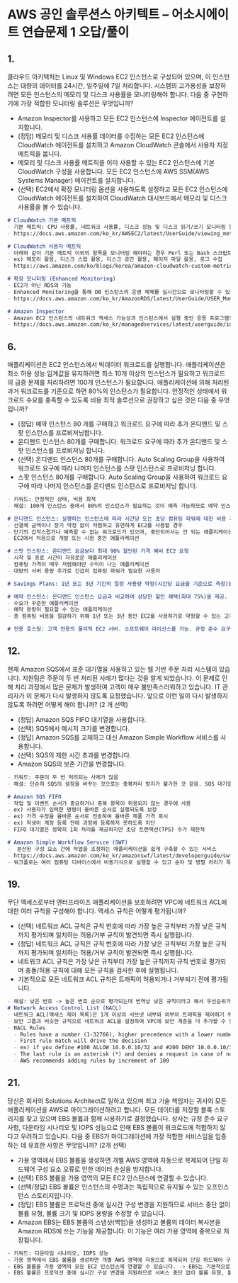 # AWS 공인 솔루션스 아키텍트 – 어소시에이트 연습문제 1 오답/풀이

## 1.
클라우드 아키텍처는 Linux 및 Windows EC2 인스턴스로 구성되어 있으며, 이 인스턴스는 대량의 데이터를 24시간, 일주일에 7일 처리합니다. 시스템의 고가용성을 보장하려면 모든 인스턴스의 메모리 및 디스크 사용률을 모니터링해야 합니다.
다음 중 구현하기에 가장 적합한 모니터링 솔루션은 무엇입니까?
- Amazon Inspector를 사용하고 모든 EC2 인스턴스에 Inspector 에이전트를 설치합니다.
- (정답) 메모리 및 디스크 사용률 데이터를 수집하는 모든 EC2 인스턴스에 CloudWatch 에이전트를 설치하고 Amazon CloudWatch 콘솔에서 사용자 지정 메트릭을 봅니다.
- 메모리 및 디스크 사용률 메트릭을 이미 사용할 수 있는 EC2 인스턴스에 기본 CloudWatch 구성을 사용합니다. 모든 EC2 인스턴스에 AWS SSM(AWS Systems Manager) 에이전트를 설치합니다.
- (선택) EC2에서 확장 모니터링 옵션을 사용하도록 설정하고 모든 EC2 인스턴스에 CloudWatch 에이전트를 설치하여 CloudWatch 대시보드에서 메모리 및 디스크 사용률을 볼 수 있습니다.
```markdown
# CloudWatch 기본 메트릭
- 기본 메트릭: CPU 사용률, 네트워크 사용률, 디스크 성능 및 디스크 읽기/쓰기 모니터링 등
- https://docs.aws.amazon.com/ko_kr/AWSEC2/latest/UserGuide/viewing_metrics_with_cloudwatch.html

# CloudWatch 사용자 메트릭
- 아래와 같이 기본 메트릭 이외의 항목을 모니터링 해야하는 경우 Perl 또는 Bash 스크립트 사용 필요
- ex) 메모리 활용, 디스크 스왑 활용, 디스크 공간 활용, 페이지 파일 활용, 로그 수집
- https://aws.amazon.com/ko/blogs/korea/amazon-cloudwatch-custom-metrics/

# 확장 모니터링 (Enhanced Monitoring)
- EC2가 아닌 RDS의 기능 
- Enhanced Monitoring을 통해 DB 인스턴스의 운영 체제를 실시간으로 모니터링할 수 있음
- https://docs.aws.amazon.com/ko_kr/AmazonRDS/latest/UserGuide/USER_Monitoring.OS.overview.html

# Amazon Inspector
- Amazon EC2 인스턴스의 네트워크 액세스 가능성과 인스턴스에서 실행 중인 응용 프로그램의 보안 상태를 테스트하는 데 도움이 되는 자동 보안 평가 서비스
- https://docs.aws.amazon.com/ko_kr/managedservices/latest/userguide/inspector.html
```

## 6.
애플리케이션은 EC2 인스턴스에서 빅데이터 워크로드를 실행합니다. 애플리케이션은 최소 허용 성능 임계값을 유지하려면 최소 10개 이상의 인스턴스가 필요하고 워크로드의 급증 문제를 처리하려면 100개 인스턴스가 필요합니다. 애플리케이션에 의해 처리된 과거 워크로드를 기준으로 하면 80%의 인스턴스가 필요합니다.
안정적인 상태에서 워크로드 수요를 충족할 수 있도록 비용 최적 솔루션으로 권장하고 싶은 것은 다음 중 무엇입니까?
- (정답) 예약 인스턴스 80 개를 구매하고 워크로드 요구에 따라 추가 온디맨드 및 스팟 인스턴스를 프로비저닝합니다.
- 온디맨드 인스턴스 80개를 구매합니다. 워크로드 요구에 따라 추가 온디맨드 및 스팟 인스턴스를 프로비저닝 합니다.
- (선택) 온디맨드 인스턴스 80개를 구매합니다. Auto Scaling Group을 사용하여 워크로드 요구에 따라 나머지 인스턴스를 스팟 인스턴스로 프로비저닝 합니다.
- 스팟 인스턴스 80개를 구매합니다. Auto Scaling Group을 사용하여 워크로드 요구에 따라 나머지 인스턴스를 온디맨드 인스턴스로 프로비저닝 합니다.
```markdown
- 키워드: 안정적인 상태, 비용 최적
- 해설: 100개 인스턴스 중에서 80%의 인스턴스가 필요하는 것이 예측 가능하므로 예약 인스턴스 80개를 요청하는 것이 비용효율적

# 온디맨드 인스턴스: 실행하는 인스턴스에 따라 시간당 또는 초당 컴퓨팅 파워에 대한 비용 지불
- 선결제 금액이나 장기 약정 없이 저렴하고 유연하게 EC2를 사용할 경우
- 단기의 갑작스럽거나 예측할 수 없는 워크로드가 있으며, 중단되어서는 안 되는 애플리케이션
- EC2에서 처음으로 개발 또는 시험 중인 애플리케이션

# 스팟 인스턴스: 온디맨드 요금보다 최대 90% 할인된 가격 예비 EC2 요청
- 시작 및 종료 시간이 자유로운 애플리케이션
- 컴퓨팅 가격이 매우 저렴해야만 수익이 나는 애플리케이션
- 대량의 서버 용량 추가로 긴급히 컴퓨팅 파워가 필요한 사용자

# Savings Plans: 1년 또는 3년 기간의 일정 사용량 약정(시간당 요금을 기준으로 측정)을 조건으로 EC2 및 Fargate 사용량에 대해 저렴한 요금을 제공하는 유연한 요금 모델

# 예약 인스턴스: 온디맨드 인스턴스 요금과 비교하여 상당한 할인 혜택(최대 75%)을 제공. 용량 예약이 제공되므로 필요할 때 예약한 인스턴스 시작 보장.
- 수요가 꾸준한 애플리케이션
- 예약 용량이 필요할 수 있는 애플리케이션
- 총 컴퓨팅 비용을 절감하기 위해 1년 또는 3년 동안 EC2를 사용하기로 약정할 수 있는 고객

# 전용 호스팅: 고객 전용의 물리적 EC2 서버. 소프트웨어 라이선스를 가능. 규정 준수 요구 사항도 충족 가능.
```

## 12.
현재 Amazon SQS에서 표준 대기열을 사용하고 있는 웹 기반 주문 처리 시스템이 있습니다. 지원팀은 주문이 두 번 처리된 사례가 많다는 것을 알게 되었습니다. 이 문제로 인해 처리 과정에서 많은 문제가 발생하여 고객이 매우 불만족스러워하고 있습니다. IT 관리자가 이 문제가 다시 발생하지 않도록 요청했습니다.
앞으로 이런 일이 다시 발생하지 않도록 하려면 어떻게 해야 합니까? (2 개 선택)
- (정답) Amazon SQS FIFO 대기열을 사용합니다.
- (선택) SQS에서 메시지 크기를 변경합니다.
- (정답) Amazon SQS를 교체하고 대신 Amazon Simple Workflow 서비스를 사용합니다.
- (선택) SQS의 제한 시간 초과를 변경합니다.
- Amazon SQS의 보존 기간을 변경합니다.
```markdown
- 키워드: 주문이 두 번 처리되는 사례가 많음
- 해설: 단순히 SQS의 설정을 바꾸는 것으로는 중복처리 방지가 불가한 것 같음. SQS 대기열의 종류를 변경하거나 순서를 보장하는 서비스를 사용해야 함. 

# Amazon SQS FIFO
- 작업 및 이벤트 순서가 중요하거나 중복 항목이 허용되지 않는 경우에 사용
- ex) 사용자가 입력한 명령이 올바른 순서로 실행되도록 보장
- ex) 가격 수정을 올바른 순서로 전송하여 올바른 제품 가격 표시
- ex) 학생이 계정 등록 전에 과정에 등록하지 못하도록 차단
- FIFO 대기열은 정확히 1회 처리를 제공하지만 초당 트랜잭션(TPS) 수가 제한적

# Amazon Simple Workflow Service (SWF)
-  분산된 구성 요소 간에 작업을 조정하는 애플리케이션을 쉽게 구축할 수 있는 서비스
- https://docs.aws.amazon.com/ko_kr/amazonswf/latest/developerguide/swf-dev-about-workflows.html
- 워크플로는 여러 컴퓨팅 디바이스에서 비동기식으로 실행할 수 있고 순차 및 병렬 처리가 특징일 수 있는 활동의 실행을 조정 및 관리
```

## 19.
무단 액세스로부터 엔터프라이즈 애플리케이션을 보호하려면 VPC에 네트워크 ACL에 대한 여러 규칙을 구성해야 합니다. 액세스 규칙은 어떻게 평가됩니까?
- (선택) 네트워크 ACL 규칙은 규칙 번호에 따라 가장 높은 규칙부터 가장 낮은 규칙까지 평가되며 일치하는 허용/거부 규칙이 발견되면 즉시 실행됩니다.
- (정답) 네트워크 ACL 규칙은 규칙 번호에 따라 가장 낮은 규칙부터 가장 높은 규칙까지 평가되며 일치하는 허용/거부 규칙이 발견되면 즉시 실행됩니다.
- 네트워크 ACL 규칙은 가장 낮은 규칙부터 가장 높은 규칙까지 규칙 번호로 평가되며 충돌/허용 규칙에 대해 모든 규칙을 검사한 후에 실행됩니다.
- 기본적으로 모든 네트워크 ACL 규칙은 트래픽이 허용되거나 거부되기 전에 평가됩니다.
```markdown
- 해설: 낮은 번호 -> 높은 번호 순으로 평가되는데 번역상 낮은 규칙이라고 해서 우선순위가 낮은 규칙이라고 생각하여 오답
# Network Access Control List (NACL)
- 네트워크 ACL(액세스 제어 목록)은 1개 이상의 서브넷 내부와 외부의 트래픽을 제어하기 위한 방화벽 역할을 하는 VPC를 위한 선택적 보안 계층
- 보안 그룹과 비슷한 규칙으로 네트워크 ACL을 설정하여 VPC에 보안 계층을 더 추가할 수 있음
- NACL Rules
  - Rules have a number (1-32766), higher precedence with a lower number
  - First rule match will drive the decision
  - ex) if you define #100 ALLOW 10.0.0.10/32 and #200 DENY 10.0.0.10/32, the IP address will be allowed because 100 has a higher precedence over 200
  - The last rule is an asterisk (*) and denies a request in case of no rule match
  - AWS recommends adding rules by increment of 100
```

## 21.
당신은 회사의 Solutions Architect로 일하고 있으며 최고 기술 책임자는 귀사의 모든 애플리케이션을 AWS로 마이그레이션하려고 합니다. 모든 데이터를 저장할 블록 스토리지를 찾고 있으며 EBS 볼륨과 함께 사용하기로 결정했습니다. 상사는 규정 준수 요구 사항, 다운타임 시나리오 및 IOPS 성능으로 인해 EBS 볼륨이 워크로드에 적합하지 않다고 우려하고 있습니다.
다음 중 EBS가 마이그레이션에 가장 적합한 서비스임을 입증하는 데 유효한 사항은 무엇입니까? (2개 선택)
- 가용 영역에서 EBS 볼륨을 생성하면 개별 AWS 영역에 자동으로 복제되어 단일 하드웨어 구성 요소 오류로 인한 데이터 손실을 방지합니다.
- (선택) EBS 볼륨을 가용 영역의 모든 EC2 인스턴스에 연결할 수 있습니다.
- (선택/정답) EBS 볼륨은 인스턴스의 수명과는 독립적으로 유지될 수 있는 오프인스턴스 스토리지입니다.
- (정답) EBS 볼륨은 프로덕션 중에 실시간 구성 변경을 지원하므로 서비스 중단 없이 볼륨 유형, 볼륨 크기 및 IOPS 용량을 수정할 수 있습니다.
- Amazon EBS는 EBS 볼륨의 스냅샷(백업)을 생성하고 볼륨의 데이터 복사본을 Amazon RDS에 쓰는 기능을 제공합니다. 이 기능은 여러 가용 영역에 중복으로 저장됩니다.
```bash
- 키워드: 다운타임 시나리오, IOPS 성능
- 가용 영역에서 EBS 볼륨을 생성하면 개별 AWS 영역에 자동으로 복제되어 단일 하드웨어 구성 요소 오류로 인한 데이터 손실을 방지합니다. -> EBS 볼륨은 '특정/단일/해당' 가용 영역에 위치하며 여기에서 자동으로 복제됨. "개별 AWS 영역"이 "each AWS region"을 의미하는 것 같은데 번역이 모호하게 된 것으로 추측.
- EBS 볼륨을 가용 영역의 모든 EC2 인스턴스에 연결할 수 있습니다. -> EBS는 기본적으로 한 번에 하나의 인스턴스만 연결 가능. 여러 인스턴스이 '동시에' 연결이 가능하다는 의미인 것 같은데 부착과 결합이 자유롭다는 의미로 해석 (번역이 정확하게 된 것 같지 않음)
- EBS 볼륨은 프로덕션 중에 실시간 구성 변경을 지원하므로 서비스 중단 없이 볼륨 유형, 볼륨 크기 및 IOPS 용량을 수정할 수 있습니다. -> 무중단으로 변경 가능한 줄 몰랐음
```